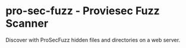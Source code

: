 # pro-sec-fuzz - Proviesec Fuzz Scanner

Discover with ProSecFuzz hidden files and directories on a web server.
